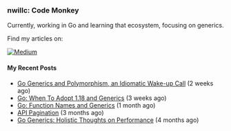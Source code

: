 ### nwillc: Code Monkey

Currently, working in Go and learning that ecosystem, focusing on generics. 

Find my articles on:

[![Medium](https://img.shields.io/badge/medium-%2312100E.svg?&style=for-the-badge&logo=medium&logoColor=white)](https://medium.com/@nwillc)

#### My Recent Posts

- [Go Generics and Polymorphism, an Idiomatic Wake-up Call](https://medium.com/geekculture/go-generics-a-polymorphism-idiomwake-up-call-6d5fe00aca31?source=rss-c9a4243d7014------2) (2 weeks ago)
- [Go: When To Adopt 1.18 and Generics](https://levelup.gitconnected.com/go-when-to-adopt-1-18-and-generics-67b55871cfb1?source=rss-c9a4243d7014------2) (3 weeks ago)
- [Go: Function Names and Generics](https://levelup.gitconnected.com/go-function-names-and-generics-c4a2cd6eefc7?source=rss-c9a4243d7014------2) (1 month ago)
- [API Pagination](https://nwillc.medium.com/api-pagination-c24f1eab8d47?source=rss-c9a4243d7014------2) (3 months ago)
- [Go Generics: Holistic Thoughts on Performance](https://levelup.gitconnected.com/go-generics-holistic-thoughts-on-performance-fc6688fb414b?source=rss-c9a4243d7014------2) (4 months ago)
